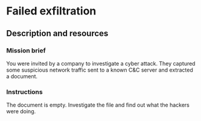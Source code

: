 # Failed exfiltration

## Description and resources

### Mission brief

You were invited by a company to investigate a cyber attack. They captured some suspicious network traffic sent to a known C&C server and extracted a document.

### Instructions

The document is empty. Investigate the file and find out what the hackers were doing.
